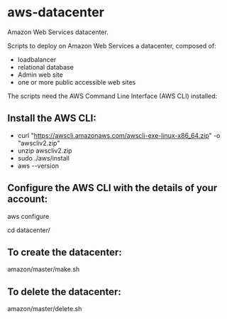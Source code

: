 # aws-datacenter
Amazon Web Services datacenter.

Scripts to deploy on Amazon Web Services a datacenter, composed of:
- loadbalancer
- relational database
- Admin web site
- one or more public accessible web sites

The scripts need the AWS Command Line Interface (AWS CLI) installed:

## Install the AWS CLI:
- curl "https://awscli.amazonaws.com/awscli-exe-linux-x86_64.zip" -o "awscliv2.zip"
- unzip awscliv2.zip
- sudo ./aws/install
- aws --version

## Configure the AWS CLI with the details of your account:
aws configure

cd datacenter/

## To create the datacenter:
amazon/master/make.sh

## To delete the datacenter:
amazon/master/delete.sh
